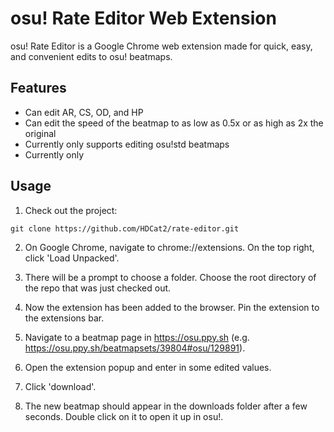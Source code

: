 # osu! Rate Editor Web Extension

osu! Rate Editor is a Google Chrome web extension made for quick, easy, and convenient edits to osu! beatmaps. 

## Features

* Can edit AR, CS, OD, and HP
* Can edit the speed of the beatmap to as low as 0.5x or as high as 2x the original
* Currently only supports editing osu!std beatmaps
* Currently only 

## Usage

1. Check out the project:
```
git clone https://github.com/HDCat2/rate-editor.git
```
2. On Google Chrome, navigate to chrome://extensions. On the top right, click 'Load Unpacked'.

3. There will be a prompt to choose a folder. Choose the root directory of the repo that was just checked out.

4. Now the extension has been added to the browser. Pin the extension to the extensions bar.

5. Navigate to a beatmap page in https://osu.ppy.sh (e.g. https://osu.ppy.sh/beatmapsets/39804#osu/129891).

6. Open the extension popup and enter in some edited values.

7. Click 'download'.

8. The new beatmap should appear in the downloads folder after a few seconds. Double click on it to open it up in osu!.

